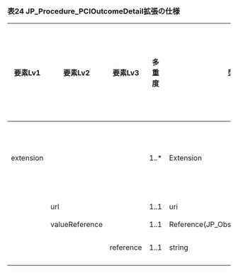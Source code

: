 ### 表24 JP_Procedure_PCIOutcomeDetail拡張の仕様

| 要素Lv1 | 要素Lv2 | 要素Lv3 | 多重度 | 型 | 値 | 心カテレポートCDAとのマッピング | 説明 |
|---|---|---|---|---|---|---|---|
| extension |  |  | 1..* | Extension |  |  | PCI処置後の状態を記述するための拡張。PCI処置の80239-7<Stenosis_Post>,81001-0<TimiGrade_Post>を記述したObservationをReference型で参照する。 |
|  | url |  | 1..1 | uri | "http://jpfhir.jp/fhir/SEAMAT/Extension/StructureD<BR>efinition/JP_Procedure_PCIOutcomeDetail" |  | この拡張を識別する固定値。 |
|  | valueReference |  | 1..1 | Reference(JP_Observation_SEAMAT) |  |  |  |
|  |  | reference | 1..1 | string | "urn:uuid:176a63d0-4dd8-4085-b444-a5d4c1e252c3" |  | ObservationリソースのfullUrl要素に指定されるUUIDを指定。値は例示。 |
